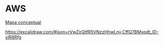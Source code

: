 # AWS

[Mapa conceptual](https://excalidraw.com/#json=QDBxVqEE0iPkWFVhS1Ch6,HjjjyQIOQj2WmLsJWNg0mQ)

https://excalidraw.com/#json=rVwZirQtfR5VNzzHhwLny,CffQ7BMxqdt_ID-xIR8Rfg
